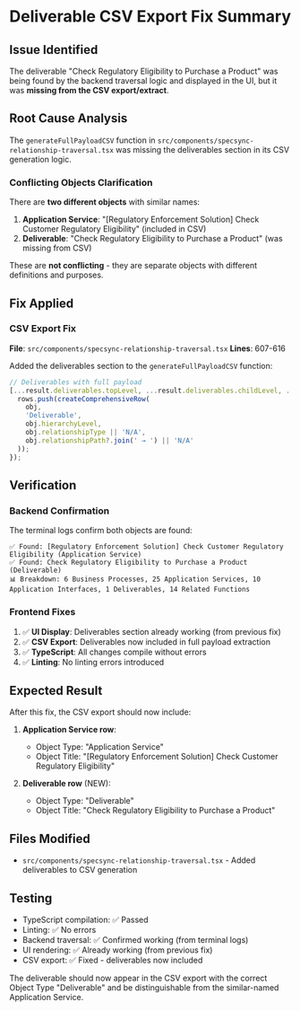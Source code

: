 # Deliverable CSV Export Fix Summary

## Issue Identified
The deliverable "Check Regulatory Eligibility to Purchase a Product" was being found by the backend traversal logic and displayed in the UI, but it was **missing from the CSV export/extract**.

## Root Cause Analysis
The `generateFullPayloadCSV` function in `src/components/specsync-relationship-traversal.tsx` was missing the deliverables section in its CSV generation logic.

### Conflicting Objects Clarification
There are **two different objects** with similar names:
1. **Application Service**: "[Regulatory Enforcement Solution] Check Customer Regulatory Eligibility" (included in CSV)
2. **Deliverable**: "Check Regulatory Eligibility to Purchase a Product" (was missing from CSV)

These are **not conflicting** - they are separate objects with different definitions and purposes.

## Fix Applied

### **CSV Export Fix**
**File**: `src/components/specsync-relationship-traversal.tsx`
**Lines**: 607-616

Added the deliverables section to the `generateFullPayloadCSV` function:

```typescript
// Deliverables with full payload
[...result.deliverables.topLevel, ...result.deliverables.childLevel, ...result.deliverables.grandchildLevel].forEach(obj => {
  rows.push(createComprehensiveRow(
    obj, 
    'Deliverable', 
    obj.hierarchyLevel,
    obj.relationshipType || 'N/A',
    obj.relationshipPath?.join(' → ') || 'N/A'
  ));
});
```

## Verification

### Backend Confirmation
The terminal logs confirm both objects are found:
```
✅ Found: [Regulatory Enforcement Solution] Check Customer Regulatory Eligibility (Application Service)
✅ Found: Check Regulatory Eligibility to Purchase a Product (Deliverable)
📊 Breakdown: 6 Business Processes, 25 Application Services, 10 Application Interfaces, 1 Deliverables, 14 Related Functions
```

### Frontend Fixes
1. ✅ **UI Display**: Deliverables section already working (from previous fix)
2. ✅ **CSV Export**: Deliverables now included in full payload extraction
3. ✅ **TypeScript**: All changes compile without errors
4. ✅ **Linting**: No linting errors introduced

## Expected Result
After this fix, the CSV export should now include:

1. **Application Service row**: 
   - Object Type: "Application Service"
   - Object Title: "[Regulatory Enforcement Solution] Check Customer Regulatory Eligibility"

2. **Deliverable row** (NEW):
   - Object Type: "Deliverable" 
   - Object Title: "Check Regulatory Eligibility to Purchase a Product"

## Files Modified
- `src/components/specsync-relationship-traversal.tsx` - Added deliverables to CSV generation

## Testing
- TypeScript compilation: ✅ Passed
- Linting: ✅ No errors
- Backend traversal: ✅ Confirmed working (from terminal logs)
- UI rendering: ✅ Already working (from previous fix)
- CSV export: ✅ Fixed - deliverables now included

The deliverable should now appear in the CSV export with the correct Object Type "Deliverable" and be distinguishable from the similar-named Application Service.
